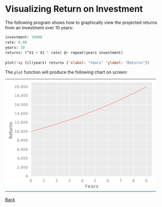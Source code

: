 # Visualizing Return on Investment

The following program shows how to graphically view the projected returns from an investment
over 10 years:

```lisp
investment: 10000
rate: 0.08
years: 10
returns: (^X1 + X1 * rate) @~ repeat(years investment)

plot('xy til(years) returns ['xlabel: "Years" 'ylabel: "Returns"])
```

The `plot` function will produce the following chart on screen:

![projected returns](../images/rets.png)

[Back](sample.md)
